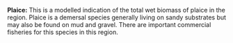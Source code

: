 **Plaice:** This is a modelled indication of the total wet biomass of
plaice in the region. Plaice is a demersal species generally living on
sandy substrates but may also be found on mud and gravel. There are
important commercial fisheries for this species in this region.




